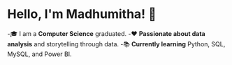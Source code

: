  # Hello, I'm Madhumitha! 👋
 
 -🎓 I am a **Computer Science** graduated.
 -❤️ **Passionate about data analysis** and storytelling through data. 
 -📚 **Currently learning** Python, SQL, MySQL, and Power BI.
  






